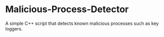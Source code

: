 # Malicious-Process-Detector
A simple C++ script that detects known malicious processes such as key loggers. 
